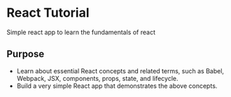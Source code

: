 # React Tutorial
Simple react app to learn the fundamentals of react

## Purpose
<ul>
<li>Learn about essential React concepts and related terms, such as Babel, Webpack, JSX, components, props, state, and lifecycle.</li>
<li>Build a very simple React app that demonstrates the above concepts.</li>
</ul>